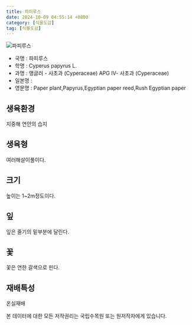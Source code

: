 ```yaml
---
title: 파피루스
date: 2024-10-09 04:55:14 +0800
category: [식물도감]
tag: [식물도감]
---
```




![파피루스](/fileUpload/plants/basic/Cyperaceae/Cyperus/23174/23174_1_th2.jpg)
- 국명 : 파피루스
- 학명 : Cyperus papyrus L.
- 과명 : 앵글러 - 사초과 (Cyperaceae) APG Ⅳ- 사초과 (Cyperaceae)
- 일본명 : 
- 영문명 : Paper plant,Papyrus,Egyptian paper reed,Rush Egyptian paper


## 생육환경
지중해 연안의 습지
## 생육형
여러해살이풀이다.
## 크기
높이는 1~2m정도이다.
## 잎
잎은 줄기의 밑부분에 달린다.
## 꽃
꽃은 연한 갈색으로 핀다.
## 재배특성
온실재배






본 데이터에 대한 모든 저작권리는 국립수목원 또는 원저작자에게 있습니다.
